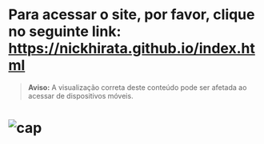 # Para acessar o site, por favor, clique no seguinte link: https://nickhirata.github.io/index.html
<blockquote>
  <p><strong>Aviso:</strong> A visualização correta deste conteúdo pode ser afetada ao acessar de dispositivos móveis.</p>
</blockquote>

# ![cap](https://user-images.githubusercontent.com/106842776/222930623-5e25e063-dd0a-4feb-8983-1ceb55748fdc.jpg)
